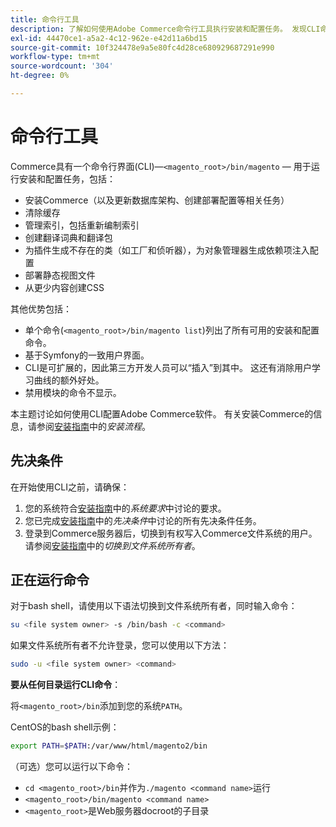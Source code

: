 ```yaml
---
title: 命令行工具
description: 了解如何使用Adobe Commerce命令行工具执行安装和配置任务。 发现CLI命令和管理功能。
exl-id: 44470ce1-a5a2-4c12-962e-e42d11a6bd15
source-git-commit: 10f324478e9a5e80fc4d28ce680929687291e990
workflow-type: tm+mt
source-wordcount: '304'
ht-degree: 0%

---
```


# 命令行工具

Commerce具有一个命令行界面(CLI)—`<magento_root>/bin/magento` — 用于运行安装和配置任务，包括：

- 安装Commerce（以及更新数据库架构、创建部署配置等相关任务）
- 清除缓存
- 管理索引，包括重新编制索引
- 创建翻译词典和翻译包
- 为插件生成不存在的类（如工厂和侦听器），为对象管理器生成依赖项注入配置
- 部署静态视图文件
- 从更少内容创建CSS

其他优势包括：

- 单个命令(`<magento_root>/bin/magento list`)列出了所有可用的安装和配置命令。
- 基于Symfony的一致用户界面。
- CLI是可扩展的，因此第三方开发人员可以“插入”到其中。 这还有消除用户学习曲线的额外好处。
- 禁用模块的命令不显示。

本主题讨论如何使用CLI配置Adobe Commerce软件。 有关安装Commerce的信息，请参阅[安装指南](../../installation/overview.md)中的&#x200B;_安装流程_。

## 先决条件

在开始使用CLI之前，请确保：

1. 您的系统符合[安装指南](../../installation/system-requirements.md)中的&#x200B;_系统要求_&#x200B;中讨论的要求。
1. 您已完成[安装指南](../../installation/prerequisites/overview.md)中的&#x200B;_先决条件_&#x200B;中讨论的所有先决条件任务。
1. 登录到Commerce服务器后，切换到有权写入Commerce文件系统的用户。 请参阅[安装指南](../../installation/prerequisites/file-system/overview.md)中的&#x200B;_切换到文件系统所有者_。

## 正在运行命令

对于bash shell，请使用以下语法切换到文件系统所有者，同时输入命令：

```bash
su <file system owner> -s /bin/bash -c <command>
```

如果文件系统所有者不允许登录，您可以使用以下方法：

```bash
sudo -u <file system owner> <command>
```

**要从任何目录运行CLI命令**：

将`<magento_root>/bin`添加到您的系统`PATH`。

CentOS的bash shell示例：

```bash
export PATH=$PATH:/var/www/html/magento2/bin
```

（可选）您可以运行以下命令：

- `cd <magento_root>/bin`并作为`./magento <command name>`运行
- `<magento_root>/bin/magento <command name>`
- `<magento_root>`是Web服务器docroot的子目录
